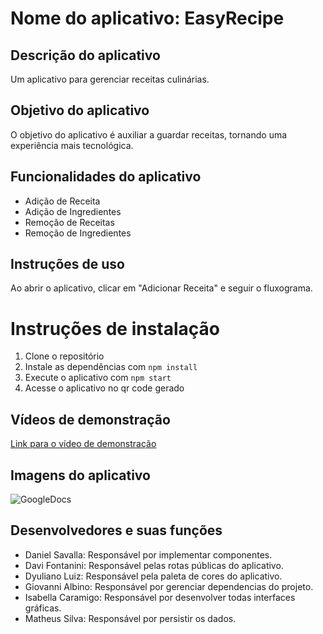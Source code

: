 # Nome do aplicativo: EasyRecipe

## Descrição do aplicativo

Um aplicativo para gerenciar receitas culinárias.

## Objetivo do aplicativo

O objetivo do aplicativo é auxiliar a guardar receitas, tornando uma experiência mais tecnológica.

## Funcionalidades do aplicativo

- Adição de Receita
- Adição de Ingredientes
- Remoção de Receitas
- Remoção de Ingredientes

## Instruções de uso

Ao abrir o aplicativo, clicar em "Adicionar Receita" e seguir o fluxograma.

# Instruções de instalação

1. Clone o repositório
2. Instale as dependências com `npm install`
3. Execute o aplicativo com `npm start`
4. Acesse o aplicativo no qr code gerado

## Vídeos de demonstração

[Link para o vídeo de demonstração](https://www.youtube.com/watch?v=123456)

## Imagens do aplicativo

![GoogleDocs](https://docs.google.com/document/d/1BEkLux_9J7SPolyt0ajWk4s9asUf126X0p72SmF6IY4/edit?usp=sharing)

## Desenvolvedores e suas funções

- Daniel Savalla: Responsável por implementar componentes.
- Davi Fontanini: Responsável pelas rotas públicas do aplicativo.
- Dyuliano Luiz: Responsável pela paleta de cores do aplicativo.
- Giovanni Albino: Responsável por gerenciar dependencias do projeto.
- Isabella Caramigo: Responsável por desenvolver todas interfaces gráficas.
- Matheus Silva: Responsável por persistir os dados.